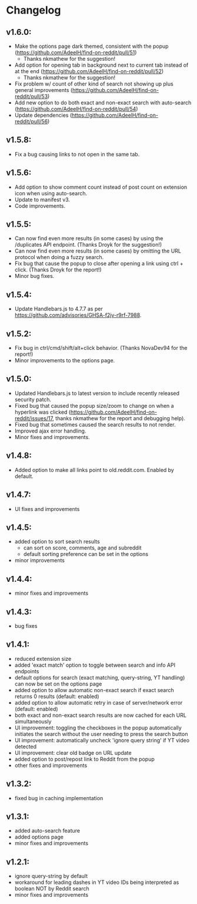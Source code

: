 # Changelog

## v1.6.0:
- Make the options page dark themed, consistent with the popup (https://github.com/AdeelH/find-on-reddit/pull/51)
  - Thanks nkmathew for the suggestion!
- Add option for opening tab in background next to current tab instead of at the end (https://github.com/AdeelH/find-on-reddit/pull/52)
  - Thanks nkmathew for the suggestion!
- Fix problem w/ count of other kind of search not showing up plus general improvements (https://github.com/AdeelH/find-on-reddit/pull/53)
- Add new option to do both exact and non-exact search with auto-search (https://github.com/AdeelH/find-on-reddit/pull/54)
- Update dependencies (https://github.com/AdeelH/find-on-reddit/pull/56)

## v1.5.8:
- Fix a bug causing links to not open in the same tab.

## v1.5.6:
- Add option to show comment count instead of post count on extension icon when
  using auto-search.
- Update to manifest v3.
- Code improvements.

## v1.5.5:
- Can now find even more results (in some cases) by using the /duplicates
  API endpoint. (Thanks Droyk for the suggestion!)
- Can now find even more results (in some cases) by omitting the URL protocol
  when doing a fuzzy search.
- Fix bug that cause the popup to close after opening a link using ctrl + click.
  (Thanks Droyk for the report!)
- Minor bug fixes.

## v1.5.4:
- Update Handlebars.js to 4.7.7 as per https://github.com/advisories/GHSA-f2jv-r9rf-7988.

## v1.5.2:
- Fix bug in ctrl/cmd/shift/alt+click behavior. (Thanks NovaDev94 for the report!)
- Minor improvements to the options page.

## v1.5.0:
- Updated Handlebars.js to latest version to 
  include recently released security patch.
- Fixed bug that caused the popup size/zoom to change on when a hyperlink was
  clicked (https://github.com/AdeelH/find-on-reddit/issues/17,
  thanks nkmathew for the report and debugging help).
- Fixed bug that sometimes caused the search results to not render.
- Improved ajax error handling.
- Minor fixes and improvements.

## v1.4.8:
- Added option to make all links point to old.reddit.com. Enabled by default.

## v1.4.7:
- UI fixes and improvements

## v1.4.5:
- added option to sort search results
  - can sort on score, comments, age and 
    subreddit
  - default sorting preference can be set 
    in the options
- minor improvements

## v1.4.4:
- minor fixes and improvements

## v1.4.3:
- bug fixes

## v1.4.1:
- reduced extension size
- added 'exact match' option to 
  toggle between search and info 
  API endpoints
- default options for search (exact matching, 
  query-string, YT handling) can now be set 
  on the options page
- added option to allow automatic non-exact 
  search if exact search returns 0 results 
  (default: enabled)
- added option to allow automatic retry in 
  case of server/network error 
  (default: enabled)
- both exact and non-exact search results 
  are now cached for each URL 
  simultaneously
- UI improvement: toggling the checkboxes
  in the popup automatically initiates
  the search without the user needing to 
  press the search button
- UI improvement: automatically uncheck 
  'ignore query string' if YT video detected
- UI improvement: clear old badge on 
  URL update
- added option to post/repost link to Reddit 
  from the popup
- other fixes and improvements

## v1.3.2:
- fixed bug in caching implementation

## v1.3.1:
- added auto-search feature
- added options page
- minor fixes and improvements

## v1.2.1:
- ignore query-string by default
- workaround for leading dashes in YT video
  IDs being interpreted as boolean NOT by
  Reddit search
- minor fixes and improvements
